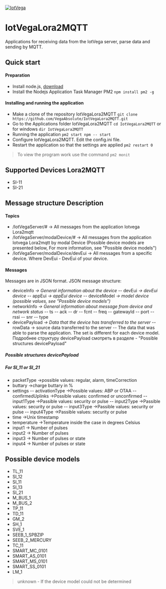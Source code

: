 [![IotVega](http://iotvega.com/images/logo.png)](http://iotvega.com)
# IotVegaLora2MQTT
Applications for receiving data from the IotVega server, parse data and sending by MQTT.
## Quick start
#### Preparation
- Install node.js, [download](https://nodejs.org/en/download/)
- Install the Nodejs Application Task Manager PM2 `npm install pm2 -g`
#### Installing and running the application
- Make a clone of the repository IotVegaLora2MQTT `git clone https://github.com/VegaAbsolute/IotVegaLora2MQTT.git`
- Go to the Applications folder IotVegaLora2MQTT `cd IotVegaLora2MQTT` or for windows `dir IotVegaLora2MQTT`
- Running the application `pm2 start npm -- start`
- Configure IotVegaLora2MQTT. Edit the config.ini file.
- Restart the application so that the settings are applied `pm2 restart 0`
> To view the program work use the command `pm2 monit`
## Supported Devices Lora2MQTT
- SI-11
- SI-21
## Message structure Description
#### Topics
- /IotVegaServer/# -> All messages from the application Iotvega Lora2mqtt
- /IotVegaServer/modalDevice/# -> All messages from the application Iotvega Lora2mqtt by modal Device (Possible device models are presented below, For more information, see "Possible device models")
- /IotVegaServer/modalDevice/devEui -> All messages from a specific device. Where DevEui - DevEui of your device.
#### Messages  
Messages are in JSON format.
JSON message structure:
- deviceInfo *-> General information about the device*
-- devEui *-> devEui device*
-- appEui *-> appEui device*
-- deviceModel *-> model device (possible values, see "Possible device models")*
- networkInfo *-> General information about message from device and network status*
-- ts
-- ack
-- dr
-- fcnt
-- freq
-- gatewayId
-- port
-- rssi
-- snr
-- type
- devicePayload *-> Data that the device has transferred to the server*
-- rowData -> source data transferred to the server
-- The data that was able to parse the application. The set is different for each device model. Подробнее структуру devicePayload смотреть в разделе - "Possible structures devicePayload"
##### Possible structures devicePayload
##### For SI_11 or SI_21
- packetType ->possible values: regular, alarm, timeCorrection
- buttary ->charge buttary in %
- settings
-- activationType ->Possible values: ABP or OTAA
-- confirmedUplinks ->Possible values: confirmed or unconfirmed
-- input1Type ->Passible values: security or pulse
-- input2Type ->Passible values: security or pulse
-- input3Type ->Passible values: security or pulse
-- input4Type ->Passible values: security or pulse
- time ->Unix timestamp
- temperature ->Temperature inside the case in degrees Celsius
- input1 -> Number of pulses
- input2 -> Number of pulses
- input3 -> Number of pulses or state
- input4 -> Number of pulses or state
## Possible device models
- TL_11
- SI_12
- SI_11
- SI_13
- SI_21
- M_BUS_1
- M_BUS_2
- TP_11
- TD_11
- GM_2
- SH_1
- SVE_1
- SEEB_1_SPBZIP
- SEEB_2_MERCURY
- TC_11
- SMART_MC_0101
- SMART_AS_0101
- SMART_MS_0101
- SMART_SS_0101
- LM_1
> unknown - If the device model could not be determined
